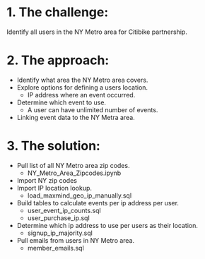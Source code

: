 # 1. The challenge: 
Identify all users in the NY Metro area for Citibike partnership.
# 2. The approach:
- Identify what area the NY Metro area covers.
- Explore options for defining a users location.
  - IP address where an event occurred.
- Determine which event to use.
  - A user can have unlimited number of events.
- Linking event data to the NY Metra area.
# 3. The solution:
- Pull list of all NY Metro area zip codes.
  - NY_Metro_Area_Zipcodes.ipynb
- Import NY zip codes
- Import IP location lookup.
  - load_maxmind_geo_ip_manually.sql
- Build tables to calculate events per ip address per user.
  - user_event_ip_counts.sql
  - user_purchase_ip.sql
- Determine which ip address to use per users as their location.
  - signup_ip_majority.sql
- Pull emails from users in NY Metro area.
  - member_emails.sql
